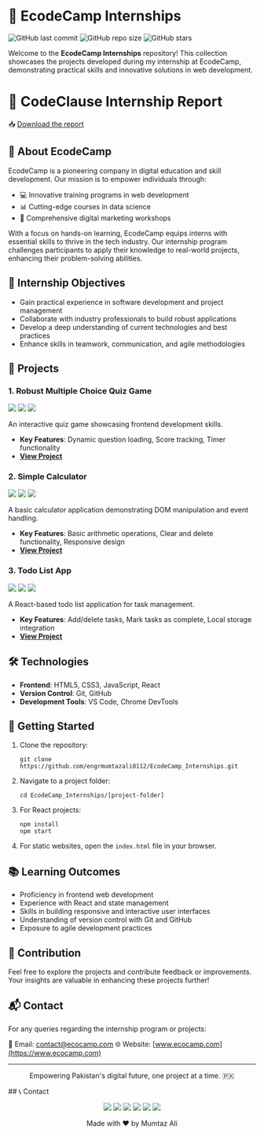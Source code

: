 # 🚀 EcodeCamp Internships

![GitHub last commit](https://img.shields.io/github/last-commit/engrmumtazali0112/EcodeCamp_Internships)
![GitHub repo size](https://img.shields.io/github/repo-size/engrmumtazali0112/EcodeCamp_Internships)
![GitHub stars](https://img.shields.io/github/stars/engrmumtazali0112/EcodeCamp_Internships?style=social)

Welcome to the **EcodeCamp Internships** repository! This collection showcases the projects developed during my internship at EcodeCamp, demonstrating practical skills and innovative solutions in web development.

# 📄 CodeClause Internship Report

📥 [Download the report](https://github.com/engrmumtazali0112/Code_Clause_Internship_Artificial_Intelligence/raw/main/CodeClause%20Internship%20Report.pdf)



## 🏢 About EcodeCamp

EcodeCamp is a pioneering company in digital education and skill development. Our mission is to empower individuals through:

- 💻 Innovative training programs in web development
- 📊 Cutting-edge courses in data science
- 📱 Comprehensive digital marketing workshops

With a focus on hands-on learning, EcodeCamp equips interns with essential skills to thrive in the tech industry. Our internship program challenges participants to apply their knowledge to real-world projects, enhancing their problem-solving abilities.

## 🎯 Internship Objectives

- Gain practical experience in software development and project management
- Collaborate with industry professionals to build robust applications
- Develop a deep understanding of current technologies and best practices
- Enhance skills in teamwork, communication, and agile methodologies

## 📂 Projects

### 1. Robust Multiple Choice Quiz Game
<img src="https://img.shields.io/badge/HTML5-E34F26?style=for-the-badge&logo=html5&logoColor=white" /> <img src="https://img.shields.io/badge/CSS3-1572B6?style=for-the-badge&logo=css3&logoColor=white" /> <img src="https://img.shields.io/badge/JavaScript-F7DF1E?style=for-the-badge&logo=javascript&logoColor=black" />

An interactive quiz game showcasing frontend development skills.
- **Key Features**: Dynamic question loading, Score tracking, Timer functionality
- **[View Project](https://github.com/engrmumtazali0112/EcodeCamp_Internships/tree/main/Robust-Multiple-Choice-Quiz-Game)**

### 2. Simple Calculator
<img src="https://img.shields.io/badge/HTML5-E34F26?style=for-the-badge&logo=html5&logoColor=white" /> <img src="https://img.shields.io/badge/CSS3-1572B6?style=for-the-badge&logo=css3&logoColor=white" /> <img src="https://img.shields.io/badge/JavaScript-F7DF1E?style=for-the-badge&logo=javascript&logoColor=black" />

A basic calculator application demonstrating DOM manipulation and event handling.
- **Key Features**: Basic arithmetic operations, Clear and delete functionality, Responsive design
- **[View Project](https://github.com/engrmumtazali0112/EcodeCamp_Internships/tree/main/simple-calculator)**

### 3. Todo List App
<img src="https://img.shields.io/badge/React-20232A?style=for-the-badge&logo=react&logoColor=61DAFB" /> <img src="https://img.shields.io/badge/CSS3-1572B6?style=for-the-badge&logo=css3&logoColor=white" /> <img src="https://img.shields.io/badge/JavaScript-F7DF1E?style=for-the-badge&logo=javascript&logoColor=black" />

A React-based todo list application for task management.
- **Key Features**: Add/delete tasks, Mark tasks as complete, Local storage integration
- **[View Project](https://github.com/engrmumtazali0112/EcodeCamp_Internships/tree/main/todo_lista_app)**

## 🛠️ Technologies

- **Frontend**: HTML5, CSS3, JavaScript, React
- **Version Control**: Git, GitHub
- **Development Tools**: VS Code, Chrome DevTools

## 🚀 Getting Started

1. Clone the repository:
   ```
   git clone https://github.com/engrmumtazali0112/EcodeCamp_Internships.git
   ```

2. Navigate to a project folder:
   ```
   cd EcodeCamp_Internships/[project-folder]
   ```

3. For React projects:
   ```
   npm install
   npm start
   ```

4. For static websites, open the `index.html` file in your browser.

## 📚 Learning Outcomes

- Proficiency in frontend web development
- Experience with React and state management
- Skills in building responsive and interactive user interfaces
- Understanding of version control with Git and GitHub
- Exposure to agile development practices



## 🤝 Contribution

Feel free to explore the projects and contribute feedback or improvements. Your insights are valuable in enhancing these projects further!

## 📬 Contact

For any queries regarding the internship program or projects:

📧 Email: [contact@ecocamp.com](mailto:contact@ecocamp.com)
🌐 Website: [www.ecocamp.com](https://www.ecocamp.com)

---


<p align="center">Empowering Pakistan's digital future, one project at a time. 🇵🇰</p>
## 📞 Contact


<p align="center">
  <a href="mailto:engrmumtazali01@gmail.com"><img src="https://img.shields.io/badge/Email-D14836?style=for-the-badge&logo=gmail&logoColor=white"/></a>
  <a href="https://www.linkedin.com/in/mumtaz-ali"><img src="https://img.shields.io/badge/LinkedIn-0077B5?style=for-the-badge&logo=linkedin&logoColor=white"/></a>
  <a href="https://www.instagram.com/its_maliyzi"><img src="https://img.shields.io/badge/Instagram-E4405F?style=for-the-badge&logo=instagram&logoColor=white"/></a>
  <a href="https://x.com/mumtazali1223/status/1846913595021328672?s=51"><img src="https://img.shields.io/badge/X-1DA1F2?style=for-the-badge&logo=x&logoColor=white"/></a>
  <a href="https://discord.gg/DZgwHzEb"><img src="https://img.shields.io/badge/Discord-7289DA?style=for-the-badge&logo=discord&logoColor=white"/></a>
  <a href="https://wa.me/923476338292" target="_blank"><img src="https://img.shields.io/badge/WhatsApp-25D366?style=for-the-badge&logo=whatsapp&logoColor=white"/></a>
</p>

<p align="center">Made with ❤️ by Mumtaz Ali</p>

